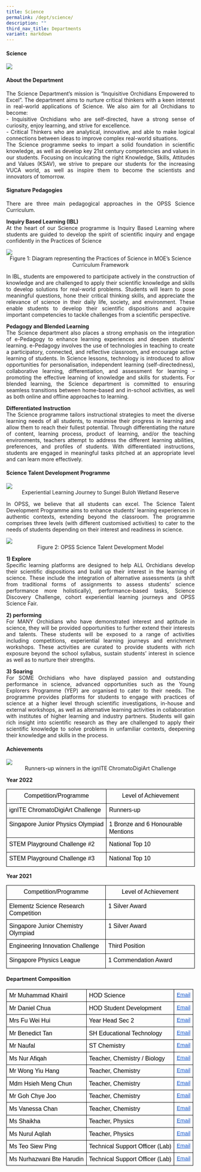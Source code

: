 ```yaml
---
title: Science
permalink: /dept/science/
description: ""
third_nav_title: Departments
variant: markdown
---
```

<div align="justify">
<h4>Science</h4>
<img src="/images/Departments/Sci/science_department_2.jpg">
<h4>About the Department</h4>
<p>The Science Department’s mission is “Inquisitive Orchidians Empowered to Excel”. The department aims to nurture critical thinkers with a keen interest in real-world applications of Science. We also aim for all Orchidians to become:<br>
- Inquisitive Orchidians who are self-directed, have a strong sense of curiosity, enjoy learning, and strive for excellence.<br>
- Critical Thinkers who are analytical, innovative, and able to make logical connections between ideas to improve complex real-world situations.<br>
The Science programme seeks to impart a solid foundation in scientific knowledge, as well as develop key 21st century competencies and values in our students. Focusing on inculcating the right Knowledge, Skills, Attitudes and Values (KSAV), we strive to prepare our students for the increasing VUCA world, as well as inspire them to become the scientists and innovators of tomorrow.</p>
<h4>Signature Pedagogies</h4>
<p>There are three main pedagogical approaches in the OPSS Science Curriculum.</p>
<p><strong>Inquiry Based Learning (IBL)</strong><br>
At the heart of our Science programme is Inquiry Based Learning where students are guided to develop the spirit of scientific inquiry and engage confidently in the Practices of Science</p>
<img src="/images/Departments/Sci/sci2.png">
<center>Figure 1: Diagram representing the Practices of Science in MOE’s Science Curriculum Framework</center>
<p>In IBL, students are empowered to participate actively in the construction of knowledge and are challenged to apply their scientific knowledge and skills to develop solutions for real-world problems. Students will learn to pose meaningful questions, hone their critical thinking skills, and appreciate the relevance of science in their daily life, society, and environment. These enable students to develop their scientific dispositions and acquire important competencies to tackle challenges from a scientific perspective.</p>

<p><strong>Pedagogy and Blended Learning</strong><br>
The Science department also places a strong emphasis on the integration of e-Pedagogy to enhance learning experiences and deepen students’ learning. e-Pedagogy involves the use of technologies in teaching to create a participatory, connected, and reflective classroom, and encourage active learning of students. In Science lessons, technology is introduced to allow opportunities for personalisation, independent learning (self-directedness), collaborative learning, differentiation, and assessment for learning – promoting the effective learning of knowledge and skills for students. For blended learning, the Science department is committed to ensuring seamless transitions between home-based and in-school activities, as well as both online and offline approaches to learning.</p>

<p><strong>Differentiated Instruction</strong><br>
The Science programme tailors instructional strategies to meet the diverse learning needs of all students, to maximise their progress in learning and allow them to reach their fullest potential. Through differentiating the nature of content, learning process, product of learning, and/or the teaching environments, teachers attempt to address the different learning abilities, preferences, and profiles of students. With differentiated instructions, students are engaged in meaningful tasks pitched at an appropriate level and can learn more effectively.</p>
	
<h4>Science Talent Development Programme</h4>
<img src="/images/Departments/Sci/sci3.png">
<center>Experiential Learning Journey to Sungei Buloh Wetland Reserve</center>
<p>In OPSS, we believe that all students can excel. The Science Talent Development Programme aims to enhance students’ learning experiences in authentic contexts, extending beyond the classroom. The programme comprises three levels (with different customised activities) to cater to the needs of students depending on their interest and readiness in science.</p>
	
<img src="/images/Departments/Sci/sci4.png">
<center>Figure 2: OPSS Science Talent Development Model</center>

<p><strong>1) Explore</strong><br>
Specific learning platforms are designed to help ALL Orchidians develop their scientific dispositions and build up their interest in the learning of science. These include the integration of alternative assessments (a shift from traditional forms of assignments to assess students’ science performance more holistically), performance-based tasks, Science Discovery Challenge, cohort experiential learning journeys and OPSS Science Fair.</p>
<p><strong>2) performing</strong><br>
For MANY Orchidians who have demonstrated interest and aptitude in science, they will be provided opportunities to further extend their interests and talents. These students will be exposed to a range of activities including competitions, experiential learning journeys and enrichment workshops. These activities are curated to provide students with rich exposure beyond the school syllabus, sustain students’ interest in science as well as to nurture their strengths.</p>
<p><strong>3) Soaring</strong><br>
For SOME Orchidians who have displayed passion and outstanding performance in science, advanced opportunities such as the Young Explorers Programme (YEP) are organised to cater to their needs. The programme provides platforms for students to engage with practices of science at a higher level through scientific investigations, in-house and external workshops, as well as alternative learning activities in collaboration with institutes of higher learning and industry partners. Students will gain rich insight into scientific research as they are challenged to apply their scientific knowledge to solve problems in unfamiliar contexts, deepening their knowledge and skills in the process.</p>	

<h4>Achievements</h4>
<img src="/images/Departments/Sci/sci5.png">
<center>Runners-up winners in the ignITE ChromatoDigiArt Challenge</center>
<p><strong>Year 2022</strong><br>
<table style="border:none;border-collapse:collapse;"><colgroup><col width="301"><col width="290"></colgroup><tbody><tr style="height:28.75pt"><td style="border-left:solid #000000 0.9999975pt;border-right:solid #000000 0.9999975pt;border-bottom:solid #000000 0.9999975pt;border-top:solid #000000 0.9999975pt;vertical-align:top;padding:5pt 5pt 5pt 5pt;overflow:hidden;overflow-wrap:break-word;"><p dir="ltr" style="line-height:1.2;text-align: center;margin-top:0pt;margin-bottom:0pt;"><span style="font-size:12pt;font-family:Arial;color:#000000;background-color:transparent;font-weight:400;font-style:normal;font-variant:normal;text-decoration:none;vertical-align:baseline;white-space:pre;white-space:pre-wrap;">Competition/Programme</span></p></td><td style="border-left:solid #000000 0.9999975pt;border-right:solid #000000 0.9999975pt;border-bottom:solid #000000 0.9999975pt;border-top:solid #000000 0.9999975pt;vertical-align:top;padding:5pt 5pt 5pt 5pt;overflow:hidden;overflow-wrap:break-word;"><p dir="ltr" style="line-height:1.2;text-align: center;margin-top:0pt;margin-bottom:0pt;"><span style="font-size:12pt;font-family:Arial;color:#000000;background-color:transparent;font-weight:400;font-style:normal;font-variant:normal;text-decoration:none;vertical-align:baseline;white-space:pre;white-space:pre-wrap;">Level of Achievement</span></p></td></tr><tr style="height:28.75pt"><td style="border-left:solid #000000 0.9999975pt;border-right:solid #000000 0.9999975pt;border-bottom:solid #000000 0.9999975pt;border-top:solid #000000 0.9999975pt;vertical-align:top;padding:5pt 5pt 5pt 5pt;overflow:hidden;overflow-wrap:break-word;"><p dir="ltr" style="line-height:1.2;margin-top:0pt;margin-bottom:0pt;"><span style="font-size:12pt;font-family:Arial;color:#000000;background-color:transparent;font-weight:400;font-style:normal;font-variant:normal;text-decoration:none;vertical-align:baseline;white-space:pre;white-space:pre-wrap;">ignITE ChromatoDigiArt Challenge</span></p></td><td style="border-left:solid #000000 0.9999975pt;border-right:solid #000000 0.9999975pt;border-bottom:solid #000000 0.9999975pt;border-top:solid #000000 0.9999975pt;vertical-align:top;padding:5pt 5pt 5pt 5pt;overflow:hidden;overflow-wrap:break-word;"><p dir="ltr" style="line-height:1.2;margin-top:0pt;margin-bottom:0pt;"><span style="font-size:12pt;font-family:Arial;color:#000000;background-color:transparent;font-weight:400;font-style:normal;font-variant:normal;text-decoration:none;vertical-align:baseline;white-space:pre;white-space:pre-wrap;">Runners-up</span></p></td></tr><tr style="height:28.75pt"><td style="border-left:solid #000000 0.9999975pt;border-right:solid #000000 0.9999975pt;border-bottom:solid #000000 0.9999975pt;border-top:solid #000000 0.9999975pt;vertical-align:top;padding:5pt 5pt 5pt 5pt;overflow:hidden;overflow-wrap:break-word;"><p dir="ltr" style="line-height:1.2;margin-top:0pt;margin-bottom:0pt;"><span style="font-size:12pt;font-family:Arial;color:#000000;background-color:transparent;font-weight:400;font-style:normal;font-variant:normal;text-decoration:none;vertical-align:baseline;white-space:pre;white-space:pre-wrap;">Singapore Junior Physics Olympiad</span></p></td><td style="border-left:solid #000000 0.9999975pt;border-right:solid #000000 0.9999975pt;border-bottom:solid #000000 0.9999975pt;border-top:solid #000000 0.9999975pt;vertical-align:top;padding:5pt 5pt 5pt 5pt;overflow:hidden;overflow-wrap:break-word;"><p dir="ltr" style="line-height:1.2;margin-top:0pt;margin-bottom:0pt;"><span style="font-size:12pt;font-family:Arial;color:#000000;background-color:transparent;font-weight:400;font-style:normal;font-variant:normal;text-decoration:none;vertical-align:baseline;white-space:pre;white-space:pre-wrap;">1 Bronze and 6 Honourable Mentions</span></p></td></tr><tr style="height:28.75pt"><td style="border-left:solid #000000 0.9999975pt;border-right:solid #000000 0.9999975pt;border-bottom:solid #000000 0.9999975pt;border-top:solid #000000 0.9999975pt;vertical-align:top;padding:5pt 5pt 5pt 5pt;overflow:hidden;overflow-wrap:break-word;"><p dir="ltr" style="line-height:1.2;margin-top:0pt;margin-bottom:0pt;"><span style="font-size:12pt;font-family:Arial;color:#000000;background-color:transparent;font-weight:400;font-style:normal;font-variant:normal;text-decoration:none;vertical-align:baseline;white-space:pre;white-space:pre-wrap;">STEM Playground Challenge #2</span></p></td><td style="border-left:solid #000000 0.9999975pt;border-right:solid #000000 0.9999975pt;border-bottom:solid #000000 0.9999975pt;border-top:solid #000000 0.9999975pt;vertical-align:top;padding:5pt 5pt 5pt 5pt;overflow:hidden;overflow-wrap:break-word;"><p dir="ltr" style="line-height:1.2;margin-top:0pt;margin-bottom:0pt;"><span style="font-size:12pt;font-family:Arial;color:#000000;background-color:transparent;font-weight:400;font-style:normal;font-variant:normal;text-decoration:none;vertical-align:baseline;white-space:pre;white-space:pre-wrap;">National Top 10</span></p></td></tr><tr style="height:28.75pt"><td style="border-left:solid #000000 0.9999975pt;border-right:solid #000000 0.9999975pt;border-bottom:solid #000000 0.9999975pt;border-top:solid #000000 0.9999975pt;vertical-align:top;padding:5pt 5pt 5pt 5pt;overflow:hidden;overflow-wrap:break-word;"><p dir="ltr" style="line-height:1.2;margin-top:0pt;margin-bottom:0pt;"><span style="font-size:12pt;font-family:Arial;color:#000000;background-color:transparent;font-weight:400;font-style:normal;font-variant:normal;text-decoration:none;vertical-align:baseline;white-space:pre;white-space:pre-wrap;">STEM Playground Challenge #3</span></p></td><td style="border-left:solid #000000 0.9999975pt;border-right:solid #000000 0.9999975pt;border-bottom:solid #000000 0.9999975pt;border-top:solid #000000 0.9999975pt;vertical-align:top;padding:5pt 5pt 5pt 5pt;overflow:hidden;overflow-wrap:break-word;"><p dir="ltr" style="line-height:1.2;margin-top:0pt;margin-bottom:0pt;"><span style="font-size:12pt;font-family:Arial;color:#000000;background-color:transparent;font-weight:400;font-style:normal;font-variant:normal;text-decoration:none;vertical-align:baseline;white-space:pre;white-space:pre-wrap;">National Top 10</span></p></td></tr></tbody></table></p>
<p><strong>Year 2021</strong><br>
<table style="border:none;border-collapse:collapse;"><colgroup><col width="301"><col width="290"></colgroup><tbody><tr style="height:28.75pt"><td style="border-left:solid #000000 0.9999975pt;border-right:solid #000000 0.9999975pt;border-bottom:solid #000000 0.9999975pt;border-top:solid #000000 0.9999975pt;vertical-align:top;padding:5pt 5pt 5pt 5pt;overflow:hidden;overflow-wrap:break-word;"><p dir="ltr" style="line-height:1.2;text-align: center;margin-top:0pt;margin-bottom:0pt;"><span style="font-size:12pt;font-family:Arial;color:#000000;background-color:transparent;font-weight:400;font-style:normal;font-variant:normal;text-decoration:none;vertical-align:baseline;white-space:pre;white-space:pre-wrap;">Competition/Programme</span></p></td><td style="border-left:solid #000000 0.9999975pt;border-right:solid #000000 0.9999975pt;border-bottom:solid #000000 0.9999975pt;border-top:solid #000000 0.9999975pt;vertical-align:top;padding:5pt 5pt 5pt 5pt;overflow:hidden;overflow-wrap:break-word;"><p dir="ltr" style="line-height:1.2;text-align: center;margin-top:0pt;margin-bottom:0pt;"><span style="font-size:12pt;font-family:Arial;color:#000000;background-color:transparent;font-weight:400;font-style:normal;font-variant:normal;text-decoration:none;vertical-align:baseline;white-space:pre;white-space:pre-wrap;">Level of Achievement</span></p></td></tr><tr style="height:28.75pt"><td style="border-left:solid #000000 0.9999975pt;border-right:solid #000000 0.9999975pt;border-bottom:solid #000000 0.9999975pt;border-top:solid #000000 0.9999975pt;vertical-align:top;padding:5pt 5pt 5pt 5pt;overflow:hidden;overflow-wrap:break-word;"><p dir="ltr" style="line-height:1.2;margin-top:0pt;margin-bottom:0pt;"><span style="font-size:12pt;font-family:Arial;color:#000000;background-color:transparent;font-weight:400;font-style:normal;font-variant:normal;text-decoration:none;vertical-align:baseline;white-space:pre;white-space:pre-wrap;">Elementz Science Research Competition&nbsp;</span></p></td><td style="border-left:solid #000000 0.9999975pt;border-right:solid #000000 0.9999975pt;border-bottom:solid #000000 0.9999975pt;border-top:solid #000000 0.9999975pt;vertical-align:top;padding:5pt 5pt 5pt 5pt;overflow:hidden;overflow-wrap:break-word;"><p dir="ltr" style="line-height:1.2;margin-top:0pt;margin-bottom:0pt;"><span style="font-size:12pt;font-family:Arial;color:#000000;background-color:transparent;font-weight:400;font-style:normal;font-variant:normal;text-decoration:none;vertical-align:baseline;white-space:pre;white-space:pre-wrap;">1 Silver Award</span></p></td></tr><tr style="height:28.75pt"><td style="border-left:solid #000000 0.9999975pt;border-right:solid #000000 0.9999975pt;border-bottom:solid #000000 0.9999975pt;border-top:solid #000000 0.9999975pt;vertical-align:top;padding:5pt 5pt 5pt 5pt;overflow:hidden;overflow-wrap:break-word;"><p dir="ltr" style="line-height:1.2;margin-top:0pt;margin-bottom:0pt;"><span style="font-size:12pt;font-family:Arial;color:#000000;background-color:transparent;font-weight:400;font-style:normal;font-variant:normal;text-decoration:none;vertical-align:baseline;white-space:pre;white-space:pre-wrap;">Singapore Junior Chemistry Olympiad</span></p></td><td style="border-left:solid #000000 0.9999975pt;border-right:solid #000000 0.9999975pt;border-bottom:solid #000000 0.9999975pt;border-top:solid #000000 0.9999975pt;vertical-align:top;padding:5pt 5pt 5pt 5pt;overflow:hidden;overflow-wrap:break-word;"><p dir="ltr" style="line-height:1.2;margin-top:0pt;margin-bottom:0pt;"><span style="font-size:12pt;font-family:Arial;color:#000000;background-color:transparent;font-weight:400;font-style:normal;font-variant:normal;text-decoration:none;vertical-align:baseline;white-space:pre;white-space:pre-wrap;">1 Silver Award</span></p></td></tr><tr style="height:28.75pt"><td style="border-left:solid #000000 0.9999975pt;border-right:solid #000000 0.9999975pt;border-bottom:solid #000000 0.9999975pt;border-top:solid #000000 0.9999975pt;vertical-align:top;padding:5pt 5pt 5pt 5pt;overflow:hidden;overflow-wrap:break-word;"><p dir="ltr" style="line-height:1.2;margin-top:0pt;margin-bottom:0pt;"><span style="font-size:12pt;font-family:Arial;color:#000000;background-color:transparent;font-weight:400;font-style:normal;font-variant:normal;text-decoration:none;vertical-align:baseline;white-space:pre;white-space:pre-wrap;">Engineering Innovation Challenge&nbsp;</span></p></td><td style="border-left:solid #000000 0.9999975pt;border-right:solid #000000 0.9999975pt;border-bottom:solid #000000 0.9999975pt;border-top:solid #000000 0.9999975pt;vertical-align:top;padding:5pt 5pt 5pt 5pt;overflow:hidden;overflow-wrap:break-word;"><p dir="ltr" style="line-height:1.2;margin-top:0pt;margin-bottom:0pt;"><span style="font-size:12pt;font-family:Arial;color:#000000;background-color:transparent;font-weight:400;font-style:normal;font-variant:normal;text-decoration:none;vertical-align:baseline;white-space:pre;white-space:pre-wrap;">Third Position</span></p></td></tr><tr style="height:28.75pt"><td style="border-left:solid #000000 0.9999975pt;border-right:solid #000000 0.9999975pt;border-bottom:solid #000000 0.9999975pt;border-top:solid #000000 0.9999975pt;vertical-align:top;padding:5pt 5pt 5pt 5pt;overflow:hidden;overflow-wrap:break-word;"><p dir="ltr" style="line-height:1.2;margin-top:0pt;margin-bottom:0pt;"><span style="font-size:12pt;font-family:Arial;color:#000000;background-color:transparent;font-weight:400;font-style:normal;font-variant:normal;text-decoration:none;vertical-align:baseline;white-space:pre;white-space:pre-wrap;">Singapore Physics League</span></p></td><td style="border-left:solid #000000 0.9999975pt;border-right:solid #000000 0.9999975pt;border-bottom:solid #000000 0.9999975pt;border-top:solid #000000 0.9999975pt;vertical-align:top;padding:5pt 5pt 5pt 5pt;overflow:hidden;overflow-wrap:break-word;"><p dir="ltr" style="line-height:1.2;margin-top:0pt;margin-bottom:0pt;"><span style="font-size:12pt;font-family:Arial;color:#000000;background-color:transparent;font-weight:400;font-style:normal;font-variant:normal;text-decoration:none;vertical-align:baseline;white-space:pre;white-space:pre-wrap;">1 Commendation Award</span></p></td></tr></tbody></table></p>
	
<h4> Department Composition </h4>
<table style="border:none;border-collapse:collapse;table-layout:fixed;width:468pt"><colgroup><col><col><col></colgroup><tbody><tr style="height:0pt"><td style="border-left:solid #000000 1pt;border-right:solid #000000 1pt;border-bottom:solid #000000 1pt;border-top:solid #000000 1pt;vertical-align:top;padding:5pt 5pt 5pt 5pt;overflow:hidden;overflow-wrap:break-word;"><p dir="ltr" style="line-height:1.2;margin-top:0pt;margin-bottom:0pt;"><span style="font-size:12pt;font-family:Arial;color:#000000;background-color:transparent;font-weight:400;font-style:normal;font-variant:normal;text-decoration:none;vertical-align:baseline;white-space:pre;white-space:pre-wrap;">Mr Muhammad Khairil</span></p></td><td style="border-left:solid #000000 1pt;border-right:solid #000000 1pt;border-bottom:solid #000000 1pt;border-top:solid #000000 1pt;vertical-align:top;padding:5pt 5pt 5pt 5pt;overflow:hidden;overflow-wrap:break-word;"><p dir="ltr" style="line-height:1.2;margin-top:0pt;margin-bottom:0pt;"><span style="font-size:12pt;font-family:Arial;color:#000000;background-color:transparent;font-weight:400;font-style:normal;font-variant:normal;text-decoration:none;vertical-align:baseline;white-space:pre;white-space:pre-wrap;">HOD Science</span></p></td><td style="border-left:solid #000000 1pt;border-right:solid #000000 1pt;border-bottom:solid #000000 1pt;border-top:solid #000000 1pt;vertical-align:top;padding:5pt 5pt 5pt 5pt;overflow:hidden;overflow-wrap:break-word;"><p dir="ltr" style="line-height:1.2;margin-top:0pt;margin-bottom:0pt;"><a href="mailto: muhammed_khairil_aziz@schools.gov.sg" style="text-decoration:none;"><span style="font-size:11pt;font-family:Arial;color:#1155cc;background-color:transparent;font-weight:400;font-style:normal;font-variant:normal;text-decoration:underline;-webkit-text-decoration-skip:none;text-decoration-skip-ink:none;vertical-align:baseline;white-space:pre;white-space:pre-wrap;">Email</span></a></p></td></tr>
<tr style="height:0pt"><td style="border-left:solid #000000 1pt;border-right:solid #000000 1pt;border-bottom:solid #000000 1pt;border-top:solid #000000 1pt;vertical-align:top;padding:5pt 5pt 5pt 5pt;overflow:hidden;overflow-wrap:break-word;"><p dir="ltr" style="line-height:1.2;margin-top:0pt;margin-bottom:0pt;"><span style="font-size:12pt;font-family:Arial;color:#000000;background-color:transparent;font-weight:400;font-style:normal;font-variant:normal;text-decoration:none;vertical-align:baseline;white-space:pre;white-space:pre-wrap;">Mr Daniel Chua</span></p></td><td style="border-left:solid #000000 1pt;border-right:solid #000000 1pt;border-bottom:solid #000000 1pt;border-top:solid #000000 1pt;vertical-align:top;padding:5pt 5pt 5pt 5pt;overflow:hidden;overflow-wrap:break-word;"><p dir="ltr" style="line-height:1.2;margin-top:0pt;margin-bottom:0pt;"><span style="font-size:12pt;font-family:Arial;color:#000000;background-color:transparent;font-weight:400;font-style:normal;font-variant:normal;text-decoration:none;vertical-align:baseline;white-space:pre;white-space:pre-wrap;">HOD Student Development</span></p></td><td style="border-left:solid #000000 1pt;border-right:solid #000000 1pt;border-bottom:solid #000000 1pt;border-top:solid #000000 1pt;vertical-align:top;padding:5pt 5pt 5pt 5pt;overflow:hidden;overflow-wrap:break-word;"><p dir="ltr" style="line-height:1.2;margin-top:0pt;margin-bottom:0pt;"><a href="mailto: chua_c_t_daniel@schools.gov.sg" style="text-decoration:none;"><span style="font-size:11pt;font-family:Arial;color:#1155cc;background-color:transparent;font-weight:400;font-style:normal;font-variant:normal;text-decoration:underline;-webkit-text-decoration-skip:none;text-decoration-skip-ink:none;vertical-align:baseline;white-space:pre;white-space:pre-wrap;">Email</span></a></p></td></tr><tr style="height:0pt"><td style="border-left:solid #000000 1pt;border-right:solid #000000 1pt;border-bottom:solid #000000 1pt;border-top:solid #000000 1pt;vertical-align:top;padding:5pt 5pt 5pt 5pt;overflow:hidden;overflow-wrap:break-word;"><p dir="ltr" style="line-height:1.2;margin-top:0pt;margin-bottom:0pt;"><span style="font-size:12pt;font-family:Arial;color:#000000;background-color:transparent;font-weight:400;font-style:normal;font-variant:normal;text-decoration:none;vertical-align:baseline;white-space:pre;white-space:pre-wrap;">Mrs Fu Wei Hui</span></p></td><td style="border-left:solid #000000 1pt;border-right:solid #000000 1pt;border-bottom:solid #000000 1pt;border-top:solid #000000 1pt;vertical-align:top;padding:5pt 5pt 5pt 5pt;overflow:hidden;overflow-wrap:break-word;"><p dir="ltr" style="line-height:1.2;margin-top:0pt;margin-bottom:0pt;"><span style="font-size:12pt;font-family:Arial;color:#000000;background-color:transparent;font-weight:400;font-style:normal;font-variant:normal;text-decoration:none;vertical-align:baseline;white-space:pre;white-space:pre-wrap;">Year Head Sec 2</span></p></td><td style="border-left:solid #000000 1pt;border-right:solid #000000 1pt;border-bottom:solid #000000 1pt;border-top:solid #000000 1pt;vertical-align:top;padding:5pt 5pt 5pt 5pt;overflow:hidden;overflow-wrap:break-word;"><p dir="ltr" style="line-height:1.2;margin-top:0pt;margin-bottom:0pt;"><a href="mailto: wong_wei_hui@schools.gov.sg" style="text-decoration:none;"><span style="font-size:11pt;font-family:Arial;color:#1155cc;background-color:transparent;font-weight:400;font-style:normal;font-variant:normal;text-decoration:underline;-webkit-text-decoration-skip:none;text-decoration-skip-ink:none;vertical-align:baseline;white-space:pre;white-space:pre-wrap;">Email</span></a></p></td></tr><tr style="height:0pt"><td style="border-left:solid #000000 1pt;border-right:solid #000000 1pt;border-bottom:solid #000000 1pt;border-top:solid #000000 1pt;vertical-align:top;padding:5pt 5pt 5pt 5pt;overflow:hidden;overflow-wrap:break-word;"><p dir="ltr" style="line-height:1.2;margin-top:0pt;margin-bottom:0pt;"><span style="font-size:12pt;font-family:Arial;color:#000000;background-color:transparent;font-weight:400;font-style:normal;font-variant:normal;text-decoration:none;vertical-align:baseline;white-space:pre;white-space:pre-wrap;">Mr Benedict Tan</span></p></td><td style="border-left:solid #000000 1pt;border-right:solid #000000 1pt;border-bottom:solid #000000 1pt;border-top:solid #000000 1pt;vertical-align:top;padding:5pt 5pt 5pt 5pt;overflow:hidden;overflow-wrap:break-word;"><p dir="ltr" style="line-height:1.2;margin-top:0pt;margin-bottom:0pt;"><span style="font-size:12pt;font-family:Arial;color:#000000;background-color:transparent;font-weight:400;font-style:normal;font-variant:normal;text-decoration:none;vertical-align:baseline;white-space:pre;white-space:pre-wrap;">SH Educational Technology</span></p></td><td style="border-left:solid #000000 1pt;border-right:solid #000000 1pt;border-bottom:solid #000000 1pt;border-top:solid #000000 1pt;vertical-align:top;padding:5pt 5pt 5pt 5pt;overflow:hidden;overflow-wrap:break-word;"><p dir="ltr" style="line-height:1.2;margin-top:0pt;margin-bottom:0pt;"><a href="mailto: Benedict_Tan@schools.gov.sg" style="text-decoration:none;"><span style="font-size:11pt;font-family:Arial;color:#1155cc;background-color:transparent;font-weight:400;font-style:normal;font-variant:normal;text-decoration:underline;-webkit-text-decoration-skip:none;text-decoration-skip-ink:none;vertical-align:baseline;white-space:pre;white-space:pre-wrap;">Email</span></a></p></td></tr>
<tr style="height:0pt"><td style="border-left:solid #000000 1pt;border-right:solid #000000 1pt;border-bottom:solid #000000 1pt;border-top:solid #000000 1pt;vertical-align:top;padding:5pt 5pt 5pt 5pt;overflow:hidden;overflow-wrap:break-word;"><p dir="ltr" style="line-height:1.2;margin-top:0pt;margin-bottom:0pt;"><span style="font-size:12pt;font-family:Arial;color:#000000;background-color:transparent;font-weight:400;font-style:normal;font-variant:normal;text-decoration:none;vertical-align:baseline;white-space:pre;white-space:pre-wrap;">Mr Naufal</span></p></td><td style="border-left:solid #000000 1pt;border-right:solid #000000 1pt;border-bottom:solid #000000 1pt;border-top:solid #000000 1pt;vertical-align:top;padding:5pt 5pt 5pt 5pt;overflow:hidden;overflow-wrap:break-word;"><p dir="ltr" style="line-height:1.2;margin-top:0pt;margin-bottom:0pt;"><span style="font-size:12pt;font-family:Arial;color:#000000;background-color:transparent;font-weight:400;font-style:normal;font-variant:normal;text-decoration:none;vertical-align:baseline;white-space:pre;white-space:pre-wrap;">ST Chemistry</span></p></td><td style="border-left:solid #000000 1pt;border-right:solid #000000 1pt;border-bottom:solid #000000 1pt;border-top:solid #000000 1pt;vertical-align:top;padding:5pt 5pt 5pt 5pt;overflow:hidden;overflow-wrap:break-word;"><p dir="ltr" style="line-height:1.2;margin-top:0pt;margin-bottom:0pt;"><a href="mailto: naufal_abdul_hadi@schools.gov.sg" style="text-decoration:none;"><span style="font-size:11pt;font-family:Arial;color:#1155cc;background-color:transparent;font-weight:400;font-style:normal;font-variant:normal;text-decoration:underline;-webkit-text-decoration-skip:none;text-decoration-skip-ink:none;vertical-align:baseline;white-space:pre;white-space:pre-wrap;">Email</span></a></p></td></tr><tr style="height:0pt"><td style="border-left:solid #000000 1pt;border-right:solid #000000 1pt;border-bottom:solid #000000 1pt;border-top:solid #000000 1pt;vertical-align:top;padding:5pt 5pt 5pt 5pt;overflow:hidden;overflow-wrap:break-word;"><p dir="ltr" style="line-height:1.2;margin-top:0pt;margin-bottom:0pt;"><span style="font-size:12pt;font-family:Arial;color:#000000;background-color:transparent;font-weight:400;font-style:normal;font-variant:normal;text-decoration:none;vertical-align:baseline;white-space:pre;white-space:pre-wrap;">Ms Nur Afiqah</span></p></td><td style="border-left:solid #000000 1pt;border-right:solid #000000 1pt;border-bottom:solid #000000 1pt;border-top:solid #000000 1pt;vertical-align:top;padding:5pt 5pt 5pt 5pt;overflow:hidden;overflow-wrap:break-word;"><p dir="ltr" style="line-height:1.2;margin-top:0pt;margin-bottom:0pt;"><span style="font-size:12pt;font-family:Arial;color:#000000;background-color:transparent;font-weight:400;font-style:normal;font-variant:normal;text-decoration:none;vertical-align:baseline;white-space:pre;white-space:pre-wrap;">Teacher, Chemistry / Biology</span></p></td><td style="border-left:solid #000000 1pt;border-right:solid #000000 1pt;border-bottom:solid #000000 1pt;border-top:solid #000000 1pt;vertical-align:top;padding:5pt 5pt 5pt 5pt;overflow:hidden;overflow-wrap:break-word;"><p dir="ltr" style="line-height:1.2;margin-top:0pt;margin-bottom:0pt;"><a href="mailto: nur_afiqah_abdul_razak@schools.gov.sg" style="text-decoration:none;"><span style="font-size:11pt;font-family:Arial;color:#1155cc;background-color:transparent;font-weight:400;font-style:normal;font-variant:normal;text-decoration:underline;-webkit-text-decoration-skip:none;text-decoration-skip-ink:none;vertical-align:baseline;white-space:pre;white-space:pre-wrap;">Email</span></a></p></td></tr>
<tr style="height:0pt"><td style="border-left:solid #000000 1pt;border-right:solid #000000 1pt;border-bottom:solid #000000 1pt;border-top:solid #000000 1pt;vertical-align:top;padding:5pt 5pt 5pt 5pt;overflow:hidden;overflow-wrap:break-word;"><p dir="ltr" style="line-height:1.2;margin-top:0pt;margin-bottom:0pt;"><span style="font-size:12pt;font-family:Arial;color:#000000;background-color:transparent;font-weight:400;font-style:normal;font-variant:normal;text-decoration:none;vertical-align:baseline;white-space:pre;white-space:pre-wrap;">Mr Wong Yiu Hang</span></p></td><td style="border-left:solid #000000 1pt;border-right:solid #000000 1pt;border-bottom:solid #000000 1pt;border-top:solid #000000 1pt;vertical-align:top;padding:5pt 5pt 5pt 5pt;overflow:hidden;overflow-wrap:break-word;"><p dir="ltr" style="line-height:1.2;margin-top:0pt;margin-bottom:0pt;"><span style="font-size:12pt;font-family:Arial;color:#000000;background-color:transparent;font-weight:400;font-style:normal;font-variant:normal;text-decoration:none;vertical-align:baseline;white-space:pre;white-space:pre-wrap;">Teacher, Chemistry</span></p></td><td style="border-left:solid #000000 1pt;border-right:solid #000000 1pt;border-bottom:solid #000000 1pt;border-top:solid #000000 1pt;vertical-align:top;padding:5pt 5pt 5pt 5pt;overflow:hidden;overflow-wrap:break-word;"><p dir="ltr" style="line-height:1.2;margin-top:0pt;margin-bottom:0pt;"><a href="mailto: wong_yiu_hang@schools.gov.sg" style="text-decoration:none;"><span style="font-size:11pt;font-family:Arial;color:#1155cc;background-color:transparent;font-weight:400;font-style:normal;font-variant:normal;text-decoration:underline;-webkit-text-decoration-skip:none;text-decoration-skip-ink:none;vertical-align:baseline;white-space:pre;white-space:pre-wrap;">Email</span></a></p></td></tr><tr style="height:0pt"><td style="border-left:solid #000000 1pt;border-right:solid #000000 1pt;border-bottom:solid #000000 1pt;border-top:solid #000000 1pt;vertical-align:top;padding:5pt 5pt 5pt 5pt;overflow:hidden;overflow-wrap:break-word;"><p dir="ltr" style="line-height:1.2;margin-top:0pt;margin-bottom:0pt;"><span style="font-size:12pt;font-family:Arial;color:#000000;background-color:transparent;font-weight:400;font-style:normal;font-variant:normal;text-decoration:none;vertical-align:baseline;white-space:pre;white-space:pre-wrap;">Mdm Hsieh Meng Chun</span></p></td><td style="border-left:solid #000000 1pt;border-right:solid #000000 1pt;border-bottom:solid #000000 1pt;border-top:solid #000000 1pt;vertical-align:top;padding:5pt 5pt 5pt 5pt;overflow:hidden;overflow-wrap:break-word;"><p dir="ltr" style="line-height:1.2;margin-top:0pt;margin-bottom:0pt;"><span style="font-size:12pt;font-family:Arial;color:#000000;background-color:transparent;font-weight:400;font-style:normal;font-variant:normal;text-decoration:none;vertical-align:baseline;white-space:pre;white-space:pre-wrap;">Teacher, Chemistry</span></p></td><td style="border-left:solid #000000 1pt;border-right:solid #000000 1pt;border-bottom:solid #000000 1pt;border-top:solid #000000 1pt;vertical-align:top;padding:5pt 5pt 5pt 5pt;overflow:hidden;overflow-wrap:break-word;"><p dir="ltr" style="line-height:1.2;margin-top:0pt;margin-bottom:0pt;"><a href="mailto: Hsieh_Meng_Chun@schools.gov.sg" style="text-decoration:none;"><span style="font-size:11pt;font-family:Arial;color:#1155cc;background-color:transparent;font-weight:400;font-style:normal;font-variant:normal;text-decoration:underline;-webkit-text-decoration-skip:none;text-decoration-skip-ink:none;vertical-align:baseline;white-space:pre;white-space:pre-wrap;">Email</span></a></p></td></tr><tr style="height:0pt"><td style="border-left:solid #000000 1pt;border-right:solid #000000 1pt;border-bottom:solid #000000 1pt;border-top:solid #000000 1pt;vertical-align:top;padding:5pt 5pt 5pt 5pt;overflow:hidden;overflow-wrap:break-word;"><p dir="ltr" style="line-height:1.2;margin-top:0pt;margin-bottom:0pt;"><span style="font-size:12pt;font-family:Arial;color:#000000;background-color:transparent;font-weight:400;font-style:normal;font-variant:normal;text-decoration:none;vertical-align:baseline;white-space:pre;white-space:pre-wrap;">Mr Goh Chye Joo</span></p></td><td style="border-left:solid #000000 1pt;border-right:solid #000000 1pt;border-bottom:solid #000000 1pt;border-top:solid #000000 1pt;vertical-align:top;padding:5pt 5pt 5pt 5pt;overflow:hidden;overflow-wrap:break-word;"><p dir="ltr" style="line-height:1.2;margin-top:0pt;margin-bottom:0pt;"><span style="font-size:12pt;font-family:Arial;color:#000000;background-color:transparent;font-weight:400;font-style:normal;font-variant:normal;text-decoration:none;vertical-align:baseline;white-space:pre;white-space:pre-wrap;">Teacher, Chemistry</span></p></td><td style="border-left:solid #000000 1pt;border-right:solid #000000 1pt;border-bottom:solid #000000 1pt;border-top:solid #000000 1pt;vertical-align:top;padding:5pt 5pt 5pt 5pt;overflow:hidden;overflow-wrap:break-word;"><p dir="ltr" style="line-height:1.2;margin-top:0pt;margin-bottom:0pt;"><a href="mailto: goh_chye_joo@schools.gov.sg" style="text-decoration:none;"><span style="font-size:11pt;font-family:Arial;color:#1155cc;background-color:transparent;font-weight:400;font-style:normal;font-variant:normal;text-decoration:underline;-webkit-text-decoration-skip:none;text-decoration-skip-ink:none;vertical-align:baseline;white-space:pre;white-space:pre-wrap;">Email</span></a></p></td></tr>
<tr style="height:0pt"><td style="border-left:solid #000000 1pt;border-right:solid #000000 1pt;border-bottom:solid #000000 1pt;border-top:solid #000000 1pt;vertical-align:top;padding:5pt 5pt 5pt 5pt;overflow:hidden;overflow-wrap:break-word;"><p dir="ltr" style="line-height:1.2;margin-top:0pt;margin-bottom:0pt;"><span style="font-size:12pt;font-family:Arial;color:#000000;background-color:transparent;font-weight:400;font-style:normal;font-variant:normal;text-decoration:none;vertical-align:baseline;white-space:pre;white-space:pre-wrap;">Ms Vanessa Chan</span></p></td><td style="border-left:solid #000000 1pt;border-right:solid #000000 1pt;border-bottom:solid #000000 1pt;border-top:solid #000000 1pt;vertical-align:top;padding:5pt 5pt 5pt 5pt;overflow:hidden;overflow-wrap:break-word;"><p dir="ltr" style="line-height:1.2;margin-top:0pt;margin-bottom:0pt;"><span style="font-size:12pt;font-family:Arial;color:#000000;background-color:transparent;font-weight:400;font-style:normal;font-variant:normal;text-decoration:none;vertical-align:baseline;white-space:pre;white-space:pre-wrap;">Teacher, Chemistry</span></p></td><td style="border-left:solid #000000 1pt;border-right:solid #000000 1pt;border-bottom:solid #000000 1pt;border-top:solid #000000 1pt;vertical-align:top;padding:5pt 5pt 5pt 5pt;overflow:hidden;overflow-wrap:break-word;"><p dir="ltr" style="line-height:1.2;margin-top:0pt;margin-bottom:0pt;"><a href="mailto: chan_hui_san_vanessa@schools.gov.sg" style="text-decoration:none;"><span style="font-size:11pt;font-family:Arial;color:#1155cc;background-color:transparent;font-weight:400;font-style:normal;font-variant:normal;text-decoration:underline;-webkit-text-decoration-skip:none;text-decoration-skip-ink:none;vertical-align:baseline;white-space:pre;white-space:pre-wrap;">Email</span></a></p></td></tr>
<tr style="height:0pt"><td style="border-left:solid #000000 1pt;border-right:solid #000000 1pt;border-bottom:solid #000000 1pt;border-top:solid #000000 1pt;vertical-align:top;padding:5pt 5pt 5pt 5pt;overflow:hidden;overflow-wrap:break-word;"><p dir="ltr" style="line-height:1.2;margin-top:0pt;margin-bottom:0pt;"><span style="font-size:12pt;font-family:Arial;color:#000000;background-color:transparent;font-weight:400;font-style:normal;font-variant:normal;text-decoration:none;vertical-align:baseline;white-space:pre;white-space:pre-wrap;">Ms Shaikha</span></p></td><td style="border-left:solid #000000 1pt;border-right:solid #000000 1pt;border-bottom:solid #000000 1pt;border-top:solid #000000 1pt;vertical-align:top;padding:5pt 5pt 5pt 5pt;overflow:hidden;overflow-wrap:break-word;"><p dir="ltr" style="line-height:1.2;margin-top:0pt;margin-bottom:0pt;"><span style="font-size:12pt;font-family:Arial;color:#000000;background-color:transparent;font-weight:400;font-style:normal;font-variant:normal;text-decoration:none;vertical-align:baseline;white-space:pre;white-space:pre-wrap;">Teacher, Physics</span></p></td><td style="border-left:solid #000000 1pt;border-right:solid #000000 1pt;border-bottom:solid #000000 1pt;border-top:solid #000000 1pt;vertical-align:top;padding:5pt 5pt 5pt 5pt;overflow:hidden;overflow-wrap:break-word;"><p dir="ltr" style="line-height:1.2;margin-top:0pt;margin-bottom:0pt;"><a href="mailto: shaikha_nur_hajibah@schools.gov.sg" style="text-decoration:none;"><span style="font-size:11pt;font-family:Arial;color:#1155cc;background-color:transparent;font-weight:400;font-style:normal;font-variant:normal;text-decoration:underline;-webkit-text-decoration-skip:none;text-decoration-skip-ink:none;vertical-align:baseline;white-space:pre;white-space:pre-wrap;">Email</span></a></p></td></tr>


<tr style="height:0pt"><td style="border-left:solid #000000 1pt;border-right:solid #000000 1pt;border-bottom:solid #000000 1pt;border-top:solid #000000 1pt;vertical-align:top;padding:5pt 5pt 5pt 5pt;overflow:hidden;overflow-wrap:break-word;"><p dir="ltr" style="line-height:1.2;margin-top:0pt;margin-bottom:0pt;"><span style="font-size:12pt;font-family:Arial;color:#000000;background-color:transparent;font-weight:400;font-style:normal;font-variant:normal;text-decoration:none;vertical-align:baseline;white-space:pre;white-space:pre-wrap;">Ms Nurul Aqilah</span></p></td><td style="border-left:solid #000000 1pt;border-right:solid #000000 1pt;border-bottom:solid #000000 1pt;border-top:solid #000000 1pt;vertical-align:top;padding:5pt 5pt 5pt 5pt;overflow:hidden;overflow-wrap:break-word;"><p dir="ltr" style="line-height:1.2;margin-top:0pt;margin-bottom:0pt;"><span style="font-size:12pt;font-family:Arial;color:#000000;background-color:transparent;font-weight:400;font-style:normal;font-variant:normal;text-decoration:none;vertical-align:baseline;white-space:pre;white-space:pre-wrap;">Teacher, Physics</span></p></td><td style="border-left:solid #000000 1pt;border-right:solid #000000 1pt;border-bottom:solid #000000 1pt;border-top:solid #000000 1pt;vertical-align:top;padding:5pt 5pt 5pt 5pt;overflow:hidden;overflow-wrap:break-word;"><p dir="ltr" style="line-height:1.2;margin-top:0pt;margin-bottom:0pt;"><a href="mailto: nurul_aqilah_aris@schools.gov.sg" style="text-decoration:none;"><span style="font-size:11pt;font-family:Arial;color:#1155cc;background-color:transparent;font-weight:400;font-style:normal;font-variant:normal;text-decoration:underline;-webkit-text-decoration-skip:none;text-decoration-skip-ink:none;vertical-align:baseline;white-space:pre;white-space:pre-wrap;">Email</span></a></p></td></tr>

<tr style="height:0pt"><td style="border-left:solid #000000 1pt;border-right:solid #000000 1pt;border-bottom:solid #000000 1pt;border-top:solid #000000 1pt;vertical-align:top;padding:5pt 5pt 5pt 5pt;overflow:hidden;overflow-wrap:break-word;"><p dir="ltr" style="line-height:1.2;margin-top:0pt;margin-bottom:0pt;"><span style="font-size:12pt;font-family:Arial;color:#000000;background-color:transparent;font-weight:400;font-style:normal;font-variant:normal;text-decoration:none;vertical-align:baseline;white-space:pre;white-space:pre-wrap;">Ms Teo Siew Ping</span></p></td><td style="border-left:solid #000000 1pt;border-right:solid #000000 1pt;border-bottom:solid #000000 1pt;border-top:solid #000000 1pt;vertical-align:top;padding:5pt 5pt 5pt 5pt;overflow:hidden;overflow-wrap:break-word;"><p dir="ltr" style="line-height:1.2;margin-top:0pt;margin-bottom:0pt;"><span style="font-size:12pt;font-family:Arial;color:#000000;background-color:transparent;font-weight:400;font-style:normal;font-variant:normal;text-decoration:none;vertical-align:baseline;white-space:pre;white-space:pre-wrap;">Technical Support Officer (Lab)</span></p></td><td style="border-left:solid #000000 1pt;border-right:solid #000000 1pt;border-bottom:solid #000000 1pt;border-top:solid #000000 1pt;vertical-align:top;padding:5pt 5pt 5pt 5pt;overflow:hidden;overflow-wrap:break-word;"><p dir="ltr" style="line-height:1.2;margin-top:0pt;margin-bottom:0pt;"><a href="mailto: teo_siew_ping@schools.gov.sg" style="text-decoration:none;"><span style="font-size:11pt;font-family:Arial;color:#1155cc;background-color:transparent;font-weight:400;font-style:normal;font-variant:normal;text-decoration:underline;-webkit-text-decoration-skip:none;text-decoration-skip-ink:none;vertical-align:baseline;white-space:pre;white-space:pre-wrap;">Email</span></a></p></td></tr>
<tr style="height:0pt"><td style="border-left:solid #000000 1pt;border-right:solid #000000 1pt;border-bottom:solid #000000 1pt;border-top:solid #000000 1pt;vertical-align:top;padding:5pt 5pt 5pt 5pt;overflow:hidden;overflow-wrap:break-word;"><p dir="ltr" style="line-height:1.2;margin-top:0pt;margin-bottom:0pt;"><span style="font-size:12pt;font-family:Arial;color:#000000;background-color:transparent;font-weight:400;font-style:normal;font-variant:normal;text-decoration:none;vertical-align:baseline;white-space:pre;white-space:pre-wrap;">Ms Nurhazwani Bte Harudin</span></p></td><td style="border-left:solid #000000 1pt;border-right:solid #000000 1pt;border-bottom:solid #000000 1pt;border-top:solid #000000 1pt;vertical-align:top;padding:5pt 5pt 5pt 5pt;overflow:hidden;overflow-wrap:break-word;"><p dir="ltr" style="line-height:1.2;margin-top:0pt;margin-bottom:0pt;"><span style="font-size:12pt;font-family:Arial;color:#000000;background-color:transparent;font-weight:400;font-style:normal;font-variant:normal;text-decoration:none;vertical-align:baseline;white-space:pre;white-space:pre-wrap;">Technical Support Officer (Lab)</span></p></td><td style="border-left:solid #000000 1pt;border-right:solid #000000 1pt;border-bottom:solid #000000 1pt;border-top:solid #000000 1pt;vertical-align:top;padding:5pt 5pt 5pt 5pt;overflow:hidden;overflow-wrap:break-word;"><p dir="ltr" style="line-height:1.2;margin-top:0pt;margin-bottom:0pt;"><a href="mailto: nurhazwani_hairudin@schools.gov.sg" style="text-decoration:none;"><span style="font-size:11pt;font-family:Arial;color:#1155cc;background-color:transparent;font-weight:400;font-style:normal;font-variant:normal;text-decoration:underline;-webkit-text-decoration-skip:none;text-decoration-skip-ink:none;vertical-align:baseline;white-space:pre;white-space:pre-wrap;">Email</span></a></p></td></tr>
</tbody></table>
</div>